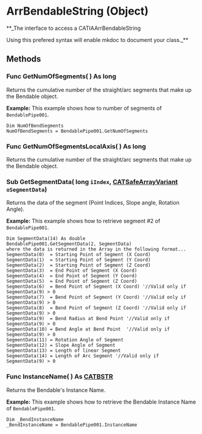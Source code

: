 # ArrBendableString (Object)

**_The interface to access a CATIAArrBendableString

Using this prefered syntax will enable mkdoc to document your class._**

## Methods

### Func **GetNumOfSegments**( ) As long

Returns the cumulative number of the straight/arc segments that make up the Bendable object.

**Example:**      This example shows how to number of segments of `BendablePipe001`.

```VBScript
Dim NumOfBendSegments
NumOfBendSegments = BendablePipe001.GetNumOfSegments

```

### Func **GetNumOfSegmentsLocalAxis**( ) As long

Returns the cumulative number of the straight/arc segments that make up the Bendable object.

### Sub **GetSegmentData**( long  `iIndex`,  [CATSafeArrayVariant](../System/typedef_CATSafeArrayVariant_73843.md)  `oSegmentData`)

Returns the data of the segment (Point Indices, Slope angle, Rotation Angle).

**Example:**      This example shows how to retrieve segment #2 of `BendablePipe001`.

```VBScript
Dim SegmentData(14) As double
BendablePipe001.GetSegmentData(2, SegmentData)
where the data is returned in the Array in the following format...
SegmentData(0)  = Starting Point of Segment (X Coord)
SegmentData(1)  = Starting Point of Segment (Y Coord)
SegmentData(2)  = Starting Point of Segment (Z Coord)
SegmentData(3)  = End Point of Segment (X Coord)
SegmentData(4)  = End Point of Segment (Y Coord)
SegmentData(5)  = End Point of Segment (Z Coord)
SegmentData(6)  = Bend Point of Segment (X Coord) '//Valid only if SegmentData(9) > 0
SegmentData(7)  = Bend Point of Segment (Y Coord) '//Valid only if SegmentData(9) > 0
SegmentData(8)  = Bend Point of Segment (Z Coord) '//Valid only if SegmentData(9) > 0
SegmentData(9)  = Bend Radius at Bend Point '//Valid only if SegmentData(9) > 0
SegmentData(10) = Bend Angle at Bend Point  '//Valid only if SegmentData(9) > 0
SegmentData(11) = Rotation Angle of Segment
SegmentData(12) = Slope Angle of Segment
SegmentData(13) = Length of linear Segment
SegmentData(14) = Length of Arc Segment '//Valid only if SegmentData(9) > 0

```

### Func **InstanceName**( ) As [CATBSTR](../System/typedef_CATBSTR_8129.md)

Returns the Bendable's Instance Name.

**Example:**      This example shows how to retrieve the Bendable Instance Name of `BendablePipe001`.

```VBScript
Dim _BendInstanceName
_BendInstanceName = BendablePipe001.InstanceName

```